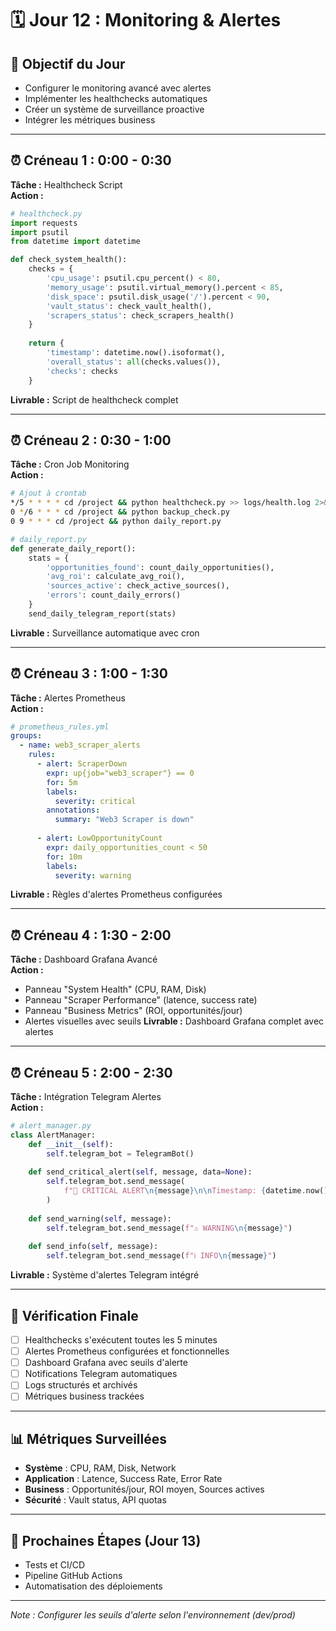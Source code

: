 # 🗓️ Jour 12 : Monitoring & Alertes

## 🎯 Objectif du Jour
- Configurer le monitoring avancé avec alertes
- Implémenter les healthchecks automatiques
- Créer un système de surveillance proactive
- Intégrer les métriques business

---

## ⏰ Créneau 1 : 0:00 - 0:30
**Tâche :** Healthcheck Script  
**Action :**
```python
# healthcheck.py
import requests
import psutil
from datetime import datetime

def check_system_health():
    checks = {
        'cpu_usage': psutil.cpu_percent() < 80,
        'memory_usage': psutil.virtual_memory().percent < 85,
        'disk_space': psutil.disk_usage('/').percent < 90,
        'vault_status': check_vault_health(),
        'scrapers_status': check_scrapers_health()
    }
    
    return {
        'timestamp': datetime.now().isoformat(),
        'overall_status': all(checks.values()),
        'checks': checks
    }
```
**Livrable :** Script de healthcheck complet

---

## ⏰ Créneau 2 : 0:30 - 1:00
**Tâche :** Cron Job Monitoring  
**Action :**
```bash
# Ajout à crontab
*/5 * * * * cd /project && python healthcheck.py >> logs/health.log 2>&1
0 */6 * * * cd /project && python backup_check.py
0 9 * * * cd /project && python daily_report.py
```
```python
# daily_report.py
def generate_daily_report():
    stats = {
        'opportunities_found': count_daily_opportunities(),
        'avg_roi': calculate_avg_roi(),
        'sources_active': check_active_sources(),
        'errors': count_daily_errors()
    }
    send_daily_telegram_report(stats)
```
**Livrable :** Surveillance automatique avec cron

---

## ⏰ Créneau 3 : 1:00 - 1:30
**Tâche :** Alertes Prometheus  
**Action :**
```yaml
# prometheus_rules.yml
groups:
  - name: web3_scraper_alerts
    rules:
      - alert: ScraperDown
        expr: up{job="web3_scraper"} == 0
        for: 5m
        labels:
          severity: critical
        annotations:
          summary: "Web3 Scraper is down"
          
      - alert: LowOpportunityCount
        expr: daily_opportunities_count < 50
        for: 10m
        labels:
          severity: warning
```
**Livrable :** Règles d'alertes Prometheus configurées

---

## ⏰ Créneau 4 : 1:30 - 2:00
**Tâche :** Dashboard Grafana Avancé  
**Action :**
- Panneau "System Health" (CPU, RAM, Disk)
- Panneau "Scraper Performance" (latence, success rate)
- Panneau "Business Metrics" (ROI, opportunités/jour)
- Alertes visuelles avec seuils
**Livrable :** Dashboard Grafana complet avec alertes

---

## ⏰ Créneau 5 : 2:00 - 2:30
**Tâche :** Intégration Telegram Alertes  
**Action :**
```python
# alert_manager.py
class AlertManager:
    def __init__(self):
        self.telegram_bot = TelegramBot()
        
    def send_critical_alert(self, message, data=None):
        self.telegram_bot.send_message(
            f"🚨 CRITICAL ALERT\n{message}\n\nTimestamp: {datetime.now()}"
        )
        
    def send_warning(self, message):
        self.telegram_bot.send_message(f"⚠️ WARNING\n{message}")
        
    def send_info(self, message):
        self.telegram_bot.send_message(f"ℹ️ INFO\n{message}")
```
**Livrable :** Système d'alertes Telegram intégré

---

## 📜 Vérification Finale
- [ ] Healthchecks s'exécutent toutes les 5 minutes
- [ ] Alertes Prometheus configurées et fonctionnelles
- [ ] Dashboard Grafana avec seuils d'alerte
- [ ] Notifications Telegram automatiques
- [ ] Logs structurés et archivés
- [ ] Métriques business trackées

---

## 📊 Métriques Surveillées
- **Système** : CPU, RAM, Disk, Network
- **Application** : Latence, Success Rate, Error Rate
- **Business** : Opportunités/jour, ROI moyen, Sources actives
- **Sécurité** : Vault status, API quotas

---

## 🚀 Prochaines Étapes (Jour 13)
- Tests et CI/CD
- Pipeline GitHub Actions
- Automatisation des déploiements

---

*Note : Configurer les seuils d'alerte selon l'environnement (dev/prod)*
